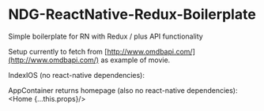 # NDG-ReactNative-Redux-Boilerplate
Simple boilerplate for RN with Redux / plus API functionality

Setup currently to fetch from [http://www.omdbapi.com/](http://www.omdbapi.com/) as example of movie.

IndexIOS (no react-native dependencies):
	<Provider store={store}>
		<AppContainer/>
	</Provider>
  
AppContainer returns homepage (also no react-native dependencies):
	<Home {...this.props}/>


